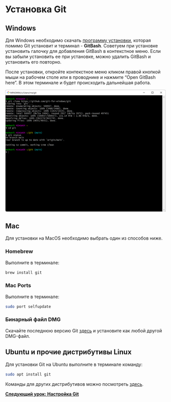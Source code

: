 # Установка Git

## Windows

Для Windows необходимо скачать [программу установки](https://gitforwindows.org), которая помимо Git установит и терминал - **GitBash**. Советуем при установке установить галочку для добавления GitBash в контекстное меню. Если вы забыли установить ее при установке, можно удалить GitBash и установить его повторно.

После установки, откройте контекстное меню кликом правой кнопкой мыши на рабочем столе или в проводнике и нажмите “Open GitBash here”. В этом терминале и будет происходить дальнейшая работа. 

![](images/git-bash.png)

## Mac

Для установки на MacOS необходимо выбрать один из способов ниже.

### Homebrew

Выполните в терминале:

```bash
brew install git
```

### Mac Ports

Выполните в терминале:

```bash
sudo port selfupdate
```

### Бинарный файл DMG

Скачайте последнюю версию Git [здесь](https://sourceforge.net/projects/git-osx-installer/files/) и установите как любой другой DMG-файл.

## Ubuntu и прочие дистрибутивы Linux

Для установки Git на Ubuntu выполните в терминале команду:

```bash
sudo apt install git
```

Команды для других дистрибутивов можно посмотреть [здесь](https://git-scm.com/download/linux).

**[Следующий урок: Настройка Git](configure-git.md)**
